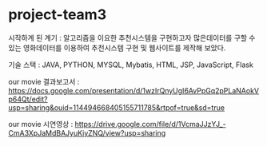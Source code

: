 # project-team3

시작하계 된 계기 : 알고리즘을 이요한 추천시스템을 구현하고자 많은데이터를 구할 수 있는 영화데이터를 이용하여 추천시스템 구현 및 웹사이트를 제작해 보았다.

기술 스택 : JAVA, PYTHON, MYSQL, Mybatis, HTML, JSP, JavaScript, Flask

our movie 결과보고서 : https://docs.google.com/presentation/d/1wzIrQnyUgI6AvPpGq2pPLaNAokVp64Qt/edit?usp=sharing&ouid=114494668405155711785&rtpof=true&sd=true

our movie 시연영상 : https://drive.google.com/file/d/1VcmaJJzYJ_-CmA3XpJaMdBAJyuKiyZNQ/view?usp=sharing
